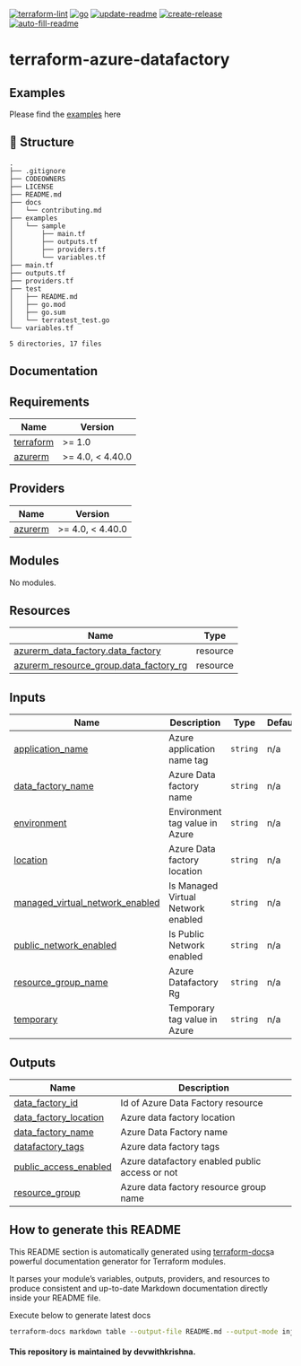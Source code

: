 [![terraform-lint](https://github.com/devwithkrishna/terraform-azure-datafactory/actions/workflows/terraform-lint.yml/badge.svg)](https://github.com/devwithkrishna/terraform-azure-datafactory/actions/workflows/terraform-lint.yml)
[![go](https://github.com/devwithkrishna/terraform-azure-datafactory/actions/workflows/go.yml/badge.svg)](https://github.com/devwithkrishna/terraform-azure-datafactory/actions/workflows/go.yml)
[![update-readme](https://github.com/devwithkrishna/terraform-azure-datafactory/actions/workflows/update-readme.yml/badge.svg)](https://github.com/devwithkrishna/terraform-azure-datafactory/actions/workflows/update-readme.yml)
[![create-release](https://github.com/devwithkrishna/terraform-azure-datafactory/actions/workflows/release.yml/badge.svg)](https://github.com/devwithkrishna/terraform-azure-datafactory/actions/workflows/release.yml)
[![auto-fill-readme](https://github.com/devwithkrishna/terraform-azure-datafactory/actions/workflows/auto-fill-readme.yml/badge.svg)](https://github.com/devwithkrishna/terraform-azure-datafactory/actions/workflows/auto-fill-readme.yml)

# terraform-azure-datafactory

## Examples

Please find the [examples]((https://github.com/devwithkrishna/terraform-azure-datafactory/tree/main/examples)) here 

## 📂 Structure

<!-- BEGIN_REPO_TREE -->
```
.
├── .gitignore
├── CODEOWNERS
├── LICENSE
├── README.md
├── docs
│   └── contributing.md
├── examples
│   └── sample
│       ├── main.tf
│       ├── outputs.tf
│       ├── providers.tf
│       └── variables.tf
├── main.tf
├── outputs.tf
├── providers.tf
├── test
│   ├── README.md
│   ├── go.mod
│   ├── go.sum
│   └── terratest_test.go
└── variables.tf

5 directories, 17 files
```
<!-- END_REPO_TREE -->


## Documentation

<!-- BEGIN_TF_DOCS -->
## Requirements

| Name | Version |
|------|---------|
| <a name="requirement_terraform"></a> [terraform](#requirement\_terraform) | >= 1.0 |
| <a name="requirement_azurerm"></a> [azurerm](#requirement\_azurerm) | >= 4.0, < 4.40.0 |

## Providers

| Name | Version |
|------|---------|
| <a name="provider_azurerm"></a> [azurerm](#provider\_azurerm) | >= 4.0, < 4.40.0 |

## Modules

No modules.

## Resources

| Name | Type |
|------|------|
| [azurerm_data_factory.data_factory](https://registry.terraform.io/providers/hashicorp/azurerm/latest/docs/resources/data_factory) | resource |
| [azurerm_resource_group.data_factory_rg](https://registry.terraform.io/providers/hashicorp/azurerm/latest/docs/resources/resource_group) | resource |

## Inputs

| Name | Description | Type | Default | Required |
|------|-------------|------|---------|:--------:|
| <a name="input_application_name"></a> [application\_name](#input\_application\_name) | Azure application name tag | `string` | n/a | yes |
| <a name="input_data_factory_name"></a> [data\_factory\_name](#input\_data\_factory\_name) | Azure Data factory name | `string` | n/a | yes |
| <a name="input_environment"></a> [environment](#input\_environment) | Environment tag value in Azure | `string` | n/a | yes |
| <a name="input_location"></a> [location](#input\_location) | Azure Data factory location | `string` | n/a | yes |
| <a name="input_managed_virtual_network_enabled"></a> [managed\_virtual\_network\_enabled](#input\_managed\_virtual\_network\_enabled) | Is Managed Virtual Network enabled | `string` | n/a | yes |
| <a name="input_public_network_enabled"></a> [public\_network\_enabled](#input\_public\_network\_enabled) | Is Public Network enabled | `string` | n/a | yes |
| <a name="input_resource_group_name"></a> [resource\_group\_name](#input\_resource\_group\_name) | Azure Datafactory Rg | `string` | n/a | yes |
| <a name="input_temporary"></a> [temporary](#input\_temporary) | Temporary tag value in Azure | `string` | n/a | yes |

## Outputs

| Name | Description |
|------|-------------|
| <a name="output_data_factory_id"></a> [data\_factory\_id](#output\_data\_factory\_id) | Id of Azure Data Factory resource |
| <a name="output_data_factory_location"></a> [data\_factory\_location](#output\_data\_factory\_location) | Azure data factory location |
| <a name="output_data_factory_name"></a> [data\_factory\_name](#output\_data\_factory\_name) | Azure Data Factory name |
| <a name="output_datafactory_tags"></a> [datafactory\_tags](#output\_datafactory\_tags) | Azure data factory tags |
| <a name="output_public_access_enabled"></a> [public\_access\_enabled](#output\_public\_access\_enabled) | Azure datafactory enabled public access or not |
| <a name="output_resource_group"></a> [resource\_group](#output\_resource\_group) | Azure data factory resource group name |
<!-- END_TF_DOCS -->


## How to generate this README

This README section is automatically generated using [terraform-docs](https://terraform-docs.io/)a powerful documentation generator for Terraform modules.

It parses your module’s variables, outputs, providers, and resources to produce consistent and up-to-date Markdown documentation directly inside your README file.

Execute below to generate latest docs

```bash
terraform-docs markdown table --output-file README.md --output-mode inject .
```


#### This repository is maintained by devwithkrishna.
